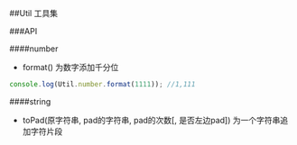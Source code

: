 ##Util
工具集

###API

####number

* format()  为数字添加千分位
```js
console.log(Util.number.format(1111)); //1,111
```

####string

* toPad(原字符串, pad的字符串, pad的次数[, 是否左边pad])  为一个字符串追加字符片段 


